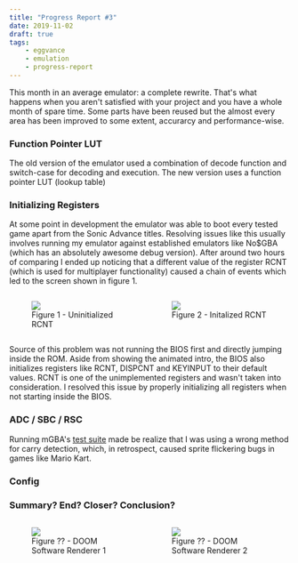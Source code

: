```yaml
---
title: "Progress Report #3"
date: 2019-11-02
draft: true
tags:
    - eggvance
    - emulation
    - progress-report
---
```

This month in an average emulator: a complete rewrite. That's what happens when you aren't satisfied with your project and you have a whole month of spare time. Some parts have been reused but the almost every area has been improved to some extent, accurarcy and performance-wise.

### Function Pointer LUT
The old version of the emulator used a combination of decode function and switch-case for decoding and execution. The new version uses a function pointer LUT (lookup table)

### Initializing Registers
At some point in development the emulator was able to boot every tested game apart from the Sonic Advance titles. Resolving issues like this usually involves running my emulator against established emulators like No$GBA (which has an absolutely awesome debug version). After around two hours of comparing I ended up noticing that a different value of the register RCNT (which is used for multiplayer functionality) caused a chain of events which led to the screen shown in figure 1.

<div style="display: flex; justify-content: space-evenly">
    <figure style="width: 45%">
        <img src="/img/sonic_bug.png">
        <figcaption>Figure 1 - Uninitialized RCNT</figcaption>
    </figure>
    <figure style="width: 45%">
        <img src="/img/sonic.png">
        <figcaption>Figure 2 - Initalized RCNT</figcaption>
    </figure>
</div>

Source of this problem was not running the BIOS first and directly jumping inside the ROM. Aside from showing the animated intro, the BIOS also initializes registers like RCNT, DISPCNT and KEYINPUT to their default values. RCNT is one of the unimplemented registers and wasn't taken into consideration. I resolved this issue by properly initializing all registers when not starting inside the BIOS.

### ADC / SBC / RSC
Running mGBA's [test suite](https://github.com/mgba-emu/suite) made be realize that I was using a wrong method for carry detection, which, in retrospect, caused sprite flickering bugs in games like Mario Kart.

### Config

### Summary? End? Closer? Conclusion?

<div style="display: flex; justify-content: space-evenly">
    <figure style="width: 45%">
        <img src="/img/doom_swr1.png">
        <figcaption>Figure ?? - DOOM Software Renderer 1</figcaption>
    </figure>
    <figure style="width: 45%">
        <img src="/img/doom_swr2.png">
        <figcaption>Figure ?? - DOOM Software Renderer 2</figcaption>
    </figure>
</div>
